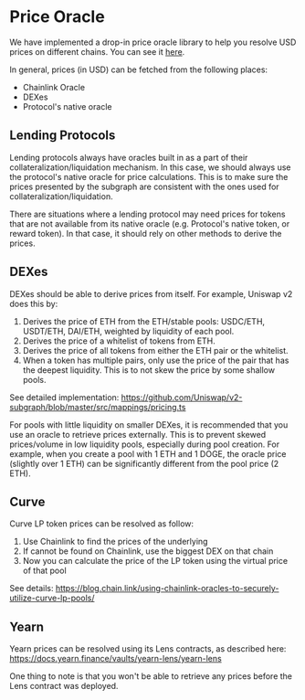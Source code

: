 # Price Oracle

We have implemented a drop-in price oracle library to help you resolve USD prices on different chains. You can see it [here](
../subgraphs/_reference_/src/prices/README.md).

In general, prices (in USD) can be fetched from the following places:

- Chainlink Oracle
- DEXes
- Protocol's native oracle

## Lending Protocols

Lending protocols always have oracles built in as a part of their collateralization/liquidation mechanism. In this case, we should always use the protocol's native oracle for price calculations. This is to make sure the prices presented by the subgraph are consistent with the ones used for collateralization/liquidation.

There are situations where a lending protocol may need prices for tokens that are not available from its native oracle (e.g. Protocol's native token, or reward token). In that case, it should rely on other methods to derive the prices.

## DEXes

DEXes should be able to derive prices from itself. For example, Uniswap v2 does this by:

1. Derives the price of ETH from the ETH/stable pools: USDC/ETH, USDT/ETH, DAI/ETH, weighted by liquidity of each pool.
2. Derives the price of a whitelist of tokens from ETH.
3. Derives the price of all tokens from either the ETH pair or the whitelist.
4. When a token has multiple pairs, only use the price of the pair that has the deepest liquidity. This is to not skew the price by some shallow pools.

See detailed implementation: https://github.com/Uniswap/v2-subgraph/blob/master/src/mappings/pricing.ts

For pools with little liquidity on smaller DEXes, it is recommended that you use an oracle to retrieve prices externally. This is to prevent skewed prices/volume in low liquidity pools, especially during pool creation. For example, when you create a pool with 1 ETH and 1 DOGE, the oracle price (slightly over 1 ETH) can be significantly different from the pool price (2 ETH).

## Curve

Curve LP token prices can be resolved as follow:

1. Use Chainlink to find the prices of the underlying
2. If cannot be found on Chainlink, use the biggest DEX on that chain
3. Now you can calculate the price of the LP token using the virtual price of that pool

See details: https://blog.chain.link/using-chainlink-oracles-to-securely-utilize-curve-lp-pools/

## Yearn

Yearn prices can be resolved using its Lens contracts, as described here: https://docs.yearn.finance/vaults/yearn-lens/yearn-lens

One thing to note is that you won't be able to retrieve any prices before the Lens contract was deployed.
